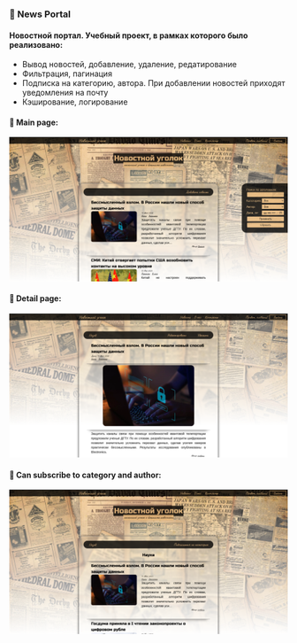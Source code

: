### 📰 News Portal
#### Новостной портал. Учебный проект, в рамках которого было реализовано:
- Вывод новостей, добавление, удаление, редатирование
- Фильтрация, пагинация
- Подписка на категорию, автора. При добавлении новостей приходят уведомления на почту
- Кэширование, логирование

#### 📄 Main page:
<img src="https://github.com/StefanEpic/NewsPortal/blob/main/about/about_001.png" width="800">

#### 📑 Detail page:
<img src="https://github.com/StefanEpic/NewsPortal/blob/main/about/about_002.png" width="800">

#### 📨 Can subscribe to category and author:
<img src="https://github.com/StefanEpic/NewsPortal/blob/main/about/about_003.png" width="800">
